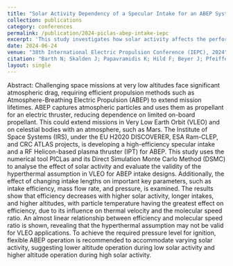 ```yaml
---
title: "Solar Activity Dependency of a Specular Intake for an ABEP System"
collection: publications
category: conferences
permalink: /publication/2024-piclas-abep-intake-iepc
excerpt: 'This study investigates how solar activity affects the performance of a specular intake for ABEP in VLEO, using DSMC simulations to assess efficiency, pressure, and the validity of the hyperthermal assumption.'
date: 2024-06-24
venue: "38th International Electric Propulsion Conference (IEPC), 2024"
citation: "Barth N; Skalden J; Papavramidis K; Hild F; Beyer J; Pfeiffer M; Tietz R; Herdrich G. Solar Activity Dependency of a Specular Intake for an ABEP System. 2024 at 38th International Electric Propulsion Conference (IEPC). 07/2024."
layout: single
---
```


Abstract:
Challenging space missions at very low altitudes face significant atmospheric drag, requiring efficient propulsion methods such as Atmosphere-Breathing Electric Propulsion (ABEP) to extend mission lifetimes. ABEP captures atmospheric particles and uses them as propellant for an electric thruster, reducing dependence on limited on-board propellant. This could extend missions in Very Low Earth Orbit (VLEO) and on celestial bodies with an atmosphere, such as Mars. The Institute of Space Systems (IRS), under the EU H2020 DISCOVERER, ESA Ram-CLEP, and CRC ATLAS projects, is developing a high-efficiency specular intake and a RF Helicon-based plasma thruster (IPT) for ABEP. This study uses the numerical tool PICLas and its Direct Simulation Monte Carlo Method (DSMC) to analyse the effect of solar activity and evaluate the validity of the hyperthermal assumption in VLEO for ABEP intake designs. Additionally, the effect of changing intake lengths on important key parameters, such as intake efficiency, mass flow rate, and pressure, is examined. The results show that efficiency decreases with higher solar activity, longer intakes, and higher altitudes, with particle temperature having the greatest effect on efficiency, due to its influence on thermal velocity and the molecular speed ratio. An almost linear relationship between efficiency and molecular speed ratio is shown, revealing that the hyperthermal assumption may not be valid for VLEO applications. To achieve the required pressure level for ignition, flexible ABEP operation is recommended to accommodate varying solar activity, suggesting lower altitude operation during low solar activity and higher altitude operation during high solar activity.